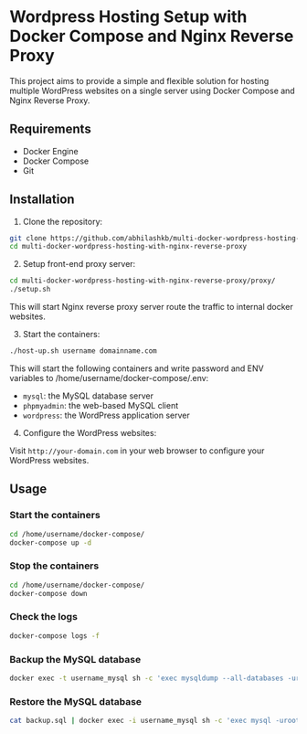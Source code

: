 # Wordpress Hosting Setup with Docker Compose and Nginx Reverse Proxy

This project aims to provide a simple and flexible solution for hosting multiple WordPress websites on a single server using Docker Compose and Nginx Reverse Proxy.

## Requirements

- Docker Engine
- Docker Compose
- Git

## Installation

1. Clone the repository:

```sh
git clone https://github.com/abhilashkb/multi-docker-wordpress-hosting-with-nginx-reverse-proxy.git
cd multi-docker-wordpress-hosting-with-nginx-reverse-proxy
```
2. Setup front-end proxy server:

```sh
cd multi-docker-wordpress-hosting-with-nginx-reverse-proxy/proxy/
./setup.sh
```
This will start Nginx reverse proxy server route the traffic to internal docker websites.


3. Start the containers:

```sh
./host-up.sh username domainname.com
```

This will start the following containers and write password and ENV variables to /home/username/docker-compose/.env:

- `mysql`: the MySQL database server
- `phpmyadmin`: the web-based MySQL client
- `wordpress`: the WordPress application server

4. Configure the WordPress websites:

Visit `http://your-domain.com` in your web browser to configure your WordPress websites.

## Usage

### Start the containers

```sh
cd /home/username/docker-compose/
docker-compose up -d
```

### Stop the containers

```sh
cd /home/username/docker-compose/
docker-compose down
```

### Check the logs

```sh
docker-compose logs -f
```

### Backup the MySQL database

```sh
docker exec -t username_mysql sh -c 'exec mysqldump --all-databases -uroot -p"$MYSQL_ROOT_PASSWORD"' > backup.sql
```

### Restore the MySQL database

```sh
cat backup.sql | docker exec -i username_mysql sh -c 'exec mysql -uroot -p"$MYSQL_ROOT_PASSWORD"'
```
